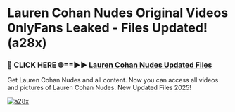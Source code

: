 # Lauren Cohan Nudes Original Videos 0nlyFans Leaked - Files Updated! (a28x)

<h3>🔴 CLICK HERE 🌐==►► <a href="https://tinyurl.com/yc6ubb5a" rel="nofollow">Lauren Cohan Nudes Updated Files</a></h3>

Get Lauren Cohan Nudes and all content. Now you can access all videos and pictures of Lauren Cohan Nudes. New Updated Files 2025!

[![a28x](https://i.imgur.com/7eu0CRL.gif)](https://tinyurl.com/yc6ubb5a)
